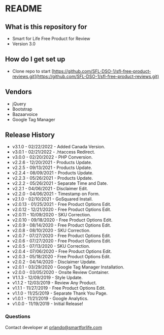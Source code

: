 # README #

## What is this repository for ##

* Smart for Life Free Product for Review
* Version 3.0

## How do I get set up ##

* Clone repo to start [https://github.com/SFL-DSO-1/sfl-free-product-reviews.git](https://github.com/SFL-DSO-1/sfl-free-product-reviews.git)

## Vendors ##

* jQuery
* Bootstrap
* Bazaarvoice
* Google Tag Manager

## Release History ##

* v3.1.0 - 02/22/2022 - Added Canada Version.
* v3.0.1 - 02/21/2022 - .htaccess Redirect.
* v3.0.0 - 02/20/2022 - PHP Conversion.
* v2.2.6 - 12/20/2021 - Products Update.
* v2.2.5 - 09/13/2021 - Products Update.
* v2.2.4 - 08/09/2021 - Products Update.
* v2.2.3 - 05/26/2021 - Products Update.
* v2.2.2 - 05/26/2021 - Separate Time and Date.
* v2.2.1 - 04/06/2021 - Disclaimer Edit.
* v2.2.0 - 04/06/2021 - Timestamp on Form.
* v2.1.0 - 02/10/2021 - GoSquared Install.
* v2.0.13 - 01/25/2021 - Free Product Options Edit.
* v2.0.12 - 12/21/2020 - Free Product Options Edit.
* v2.0.11 - 10/09/2020 - SKU Correction.
* v2.0.10 - 09/18/2020 - Free Product Options Edit.
* v2.0.9 - 08/14/2020 - Free Product Options Edit.
* v2.0.8 - 08/10/2020 - SKU Correction.
* v2.0.7 - 07/27/2020 - Free Product Options Edit.
* v2.0.6 - 07/27/2020 - Free Product Options Edit.
* v2.0.5 - 07/13/2020 - SKU Correction.
* v2.0.4 - 07/06/2020 - Free Product Options Edit.
* v2.0.3 - 05/18/2020 - Free Product Options Edit.
* v2.0.2 - 04/14/2020 - Disclaimer Update.
* v2.0.1 - 03/29/2020 - Google Tag Manager Installation.
* v2.0.0 - 03/05/2020 - Onsite Review Container.
* V1.1.3 - 12/09/2019 - Style Update.
* v1.1.2 - 12/03/2019 - Review Any Product.
* v1.1.1 - 11/27/2019 - Free Product Options Edit.
* v1.1.0 - 11/25/2019 - Separate Thank You Page. 
* v1.0.1 - 11/21/2019 - Google Analytics.
* v1.0.0 - 11/19/2019 - Initial Release!

### Questions ###

Contact developer at orlando@smartforlife.com